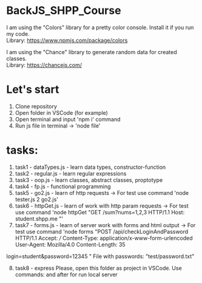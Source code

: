 # BackJS_SHPP_Course

I am using the "Colors" library for a pretty color console. Install it if you run my code.  
Library: https://www.npmjs.com/package/colors

I am using the "Chance" library to generate random data for created classes.  
Library: https://chancejs.com/

# Let's start

1. Clone repository
2. Open folder in VSCode (for example)
3. Open terminal and input 'npm i' command
4. Run js file in terminal -> 'node file'

# tasks:

1. task1 - dataTypes.js - learn data types, constructor-function
2. task2 - regular.js - learn regular expressions
3. task3 - oop.js - learn classes, abstract classes, proptotype
4. task4 - fp.js - functional programming
5. task5 - go2.js - learn of http requests -> For test use command 'node tester.js 2 go2.js'
6. task6 - httpGet.js - learn of work with http param requests -> For test use command 'node httpGet "GET /sum?nums=1,2,3 HTTP/1.1
   Host: student.shpp.me
   "'
7. task7 - forms.js - learn of server work with forms and html output -> For test use command 'node forms "POST /api/checkLoginAndPassword HTTP/1.1
   Accept: _/_
   Content-Type: application/x-www-form-urlencoded
   User-Agent: Mozilla/4.0
   Content-Length: 35

login=student&password=12345
"
File with passwords: "test/password.txt"

8. task8 - express Please, open this folder as project in VSCode. Use commands: <npm i> and after <npm run start> for run local server
